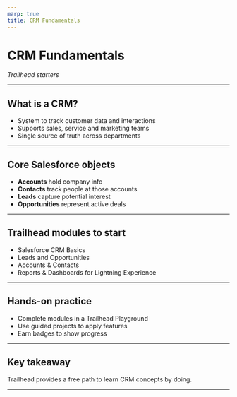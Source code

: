 ```yaml
---
marp: true
title: CRM Fundamentals
---
```


# CRM Fundamentals
*Trailhead starters*

---

## What is a CRM?
- System to track customer data and interactions
- Supports sales, service and marketing teams
- Single source of truth across departments

---

## Core Salesforce objects
- **Accounts** hold company info
- **Contacts** track people at those accounts
- **Leads** capture potential interest
- **Opportunities** represent active deals

---

## Trailhead modules to start
- Salesforce CRM Basics
- Leads and Opportunities
- Accounts & Contacts
- Reports & Dashboards for Lightning Experience

---

## Hands-on practice
- Complete modules in a Trailhead Playground
- Use guided projects to apply features
- Earn badges to show progress

---

## Key takeaway
Trailhead provides a free path to learn CRM concepts by doing.

---
